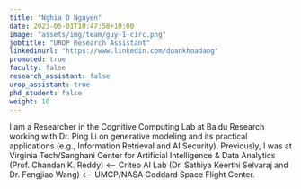 ```yaml
---
title: "Nghia D Nguyen"
date: 2023-05-01T10:47:58+10:00
image: "assets/img/team/guy-1-circ.png"
jobtitle: "UROP Research Assistant"
linkedinurl: "https://www.linkedin.com/doankhoadang"
promoted: true
faculty: false
research_assistant: false
urop_assistant: true
phd_student: false
weight: 10
---
```


I am a Researcher in the Cognitive Computing Lab at Baidu Research working with Dr. Ping Li on generative modeling and its practical applications (e.g., Information Retrieval and AI Security). Previously, I was at Virginia Tech/Sanghani Center for Artificial Intelligence & Data Analytics (Prof. Chandan K. Reddy) ⟵ Criteo AI Lab (Dr. Sathiya Keerthi Selvaraj and Dr. Fengjiao Wang) ⟵ UMCP/NASA Goddard Space Flight Center. 
